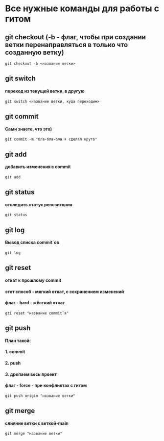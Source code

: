 # Все нужные команды для работы с гитом
## git checkout (-b - флаг, чтобы при создании ветки перенаправляться в только что созданную ветку)
```
git checkout -b <название ветки>
```
## git switch
#### переход из текущей ветки, в другую
```
git switch <название ветки, куда переходим>
```
## git commit
#### Сами знаете, что это)
```
git commit -m "бла-бла-бла я сделал круто"
```
## git add
#### добавить изменения в commit
```
git add
```
## git status
#### отследить статус репозитория
```
git status
```
## git log
#### Вывод списка commit`ов
```
git log
```
## git reset
#### откат к прошлому commit
#### этот способ - мягкий откат, с сохранением изменений
#### флаг - hard - жёсткий откат
```
gti reset "название commit`a"
```
## git push
#### План такой:
#### 1. commit
#### 2. push
#### 3. дропаем весь проект
#### флаг - force - при конфликтах с гитом
```
git push origin "название ветки"
```
## git merge
#### слияние ветки с веткой-main
```
git merge "название ветки"
```
